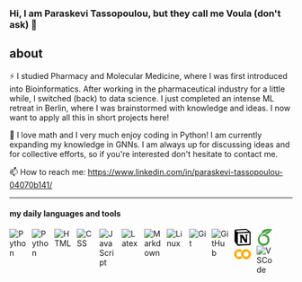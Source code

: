 ### Hi, I am Paraskevi Tassopoulou, but they call me Voula (don't ask) 👋

## about 
⚡  I studied Pharmacy and Molecular Medicine, where I was first introduced into Bioinformatics. After working in the pharmaceutical industry for a little while, I switched (back) to data science. I just completed an intense ML retreat in Berlin, where I was brainstormed with knowledge and ideas. I now want to apply all this in short projects here! 


💬 I love math and I very much enjoy coding in Python! I am currently expanding my knowledge in GNNs. I am always up for discussing ideas and for collective efforts, so if you're interested don't hesitate to contact me.

📫 How to reach me: https://www.linkedin.com/in/paraskevi-tassopoulou-04070b141/




---
#### my daily languages and tools
<p>
<img align="left" alt="Python" width="30px" style="padding-right:10px;" src="https://cdn.jsdelivr.net/gh/devicons/devicon/icons/python/python-original.svg" />      
<img align="left" alt="Python" width="30px" style="padding-right:10px;" src="https://cdn.jsdelivr.net/gh/devicons/devicon/icons/matlab/matlab-original.svg" />
<img align="left" alt="HTML" width="30px" style="padding-right:10px;" src="https://cdn.jsdelivr.net/gh/devicons/devicon/icons/html5/html5-original-wordmark.svg" />
<img align="left" alt="CSS" width="30px" style="padding-right:10px;" src="https://cdn.jsdelivr.net/gh/devicons/devicon/icons/css3/css3-original-wordmark.svg" />
<img align="left" alt="JavaScript" width="30px" style="padding-right:10px;" src="https://cdn.jsdelivr.net/gh/devicons/devicon/icons/javascript/javascript-plain.svg" />
<img align="left" alt="Latex" width="30px" style="padding-right:10px;" src="https://cdn.jsdelivr.net/gh/devicons/devicon/icons/latex/latex-original.svg" />
<img align="left" alt="Markdown" width="30px" style="padding-right:10px;" src="https://cdn.jsdelivr.net/gh/devicons/devicon/icons/markdown/markdown-original.svg" />    
<img align="left" alt="Linux" width="30px" style="padding-right:10px;" src="https://cdn.jsdelivr.net/gh/devicons/devicon/icons/linux/linux-original.svg" />
<img align="left" alt="Git" width="30px" style="padding-right:10px;" src="https://cdn.jsdelivr.net/gh/devicons/devicon/icons/git/git-original.svg" />
<img align="left" alt="GitHub" width="30px" style="padding-right:10px;" src="https://cdn.jsdelivr.net/gh/devicons/devicon/icons/github/github-original.svg" />
<img align="left" alt="Notion" width="30px" style="padding-right:10px;" src="./images/notion_logo.svg" />
<img align="left" alt="Overleaf" width="30px" style="padding-right:10px;" src="./images/overleaf_logo.svg" />
<img align="left" alt="Colab" width="30px" style="padding-right:10px;" src="./images/colab_logo.svg" />
<img align="left" alt="VSCode" width="30px" style="padding-right:10px;" src="https://cdn.jsdelivr.net/gh/devicons/devicon/icons/vscode/vscode-original.svg" />
</p>

<br />

